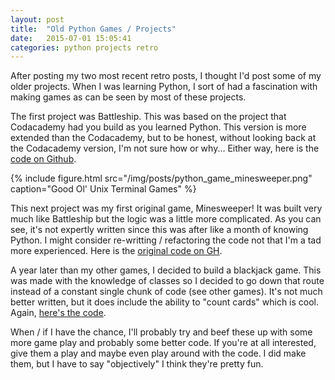 ```yaml
---
layout: post
title:  "Old Python Games / Projects"
date:   2015-07-01 15:05:41
categories: python projects retro
---
```


After posting my two most recent retro posts, I thought I'd post some of my older projects. When I was learning Python, I sort of had a fascination with making games as can be seen by most of these projects.

The first project was Battleship. This was based on the project that Codacademy had you build as you learned Python. This version is more extended than the Codacademy, but to be honest, without looking back at the Codacademy version, I'm not sure how or why... Either way, here is the [code on Github](https://github.com/ben-tanen/PythonGames/blob/master/battleship.py).

{% include figure.html src="/img/posts/python_game_minesweeper.png" caption="Good Ol' Unix Terminal Games" %}

This next project was my first original game, Minesweeper! It was built very much like Battleship but the logic was a little more complicated. As you can see, it's not expertly written since this was after like a month of knowing Python. I might consider re-writting / refactoring the code not that I'm a tad more experienced. Here is the [original code on GH](https://github.com/ben-tanen/PythonGames/blob/master/minesweeper.py).

A year later than my other games, I decided to build a blackjack game. This was made with the knowledge of classes so I decided to go down that route instead of a constant single chunk of code (see other games). It's not much better written, but it does include the ability to "count cards" which is cool. Again, [here's the code](https://github.com/ben-tanen/PythonGames/blob/master/blackjack.py).

When / if I have the chance, I'll probably try and beef these up with some more game play and probably some better code. If you're at all interested, give them a play and maybe even play around with the code. I did make them, but I have to say "objectively" I think they're pretty fun.


